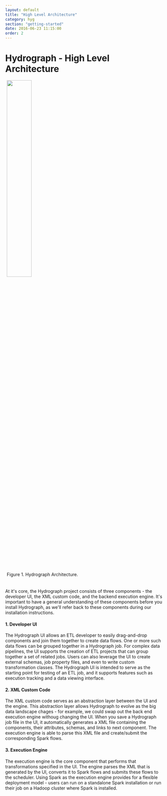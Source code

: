 ```yaml
---
layout: default
title: "High Level Architecture"
category: hyg
section: "getting-started"
date: 2016-06-23 11:15:00
order: 2
---
```


<div class="page-header">
  <h1>Hydrograph - High Level Architecture</h1>
</div>

<div class="center" width="30%" height="30%" style="margin:5px">
<img src="{{ site.baseurl }}/assets/img/Hydrograph_architecture.png" width="40%" height="40%">
<div class="center">Figure 1. Hydrograph Architecture.</div>
</div>
<br>

At it's core, the Hydrograph project consists of three components - the developer UI, the XML custom code, and the backend execution engine. It's important to have a general understanding of these components before you install Hydrograph, as we'll refer back to these components during our installation instructions. 

#### 1. Developer UI 
The Hydrograph UI allows an ETL developer to easily drag-and-drop components and join them together to create data flows.
One or more such data flows can be grouped together in a Hydrograph job. For complex data pipelines, the UI supports the creation of ETL projects that
can group together a set of related jobs. Users can also leverage the UI to create external schemas, job property files, and even to write custom transformation classes.
The Hydrograph UI is intended to serve as the starting point for testing of an ETL job, and it supports features such as execution tracking and a data viewing interface.

#### 2. XML Custom Code
The XML custom code serves as an abstraction layer between the UI and the engine. This abstraction layer allows Hydrograph to evolve as the 
big data landscape chages - for example, we could swap out the back end execution engine withoug changing the UI. 
When you save a Hydrograph job file in the UI, it automatically generates a XML file containing the components, their attributes, schemas,
and links to next component. The execution engine is able to parse this XML file and create/submit the corresponding Spark flows.

#### 3. Execution Engine
The execution engine is the core component that performs that transformations specified in the UI. The engine parses the XML that is generated by the UI, converts it to Spark flows and submits
these flows to the scheduler. Using Spark as the execution engine provides for a flexible deployment model - users can run on a standalone Spark installation
or run their job on a Hadoop cluster where Spark is installed. 
